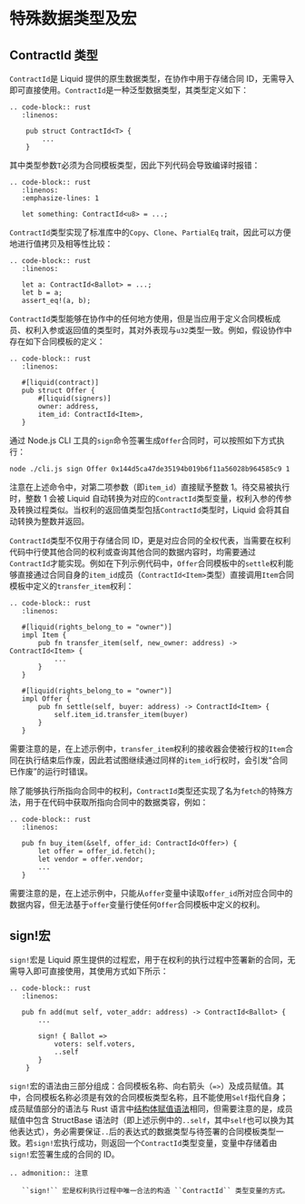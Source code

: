 # 特殊数据类型及宏

## ContractId 类型

`ContractId`是 Liquid 提供的原生数据类型，在协作中用于存储合同 ID，无需导入即可直接使用。`ContractId`是一种泛型数据类型，其类型定义如下：

```eval_rst
.. code-block:: rust
   :linenos:

    pub struct ContractId<T> {
        ...
    }
```

其中类型参数`T`必须为合同模板类型，因此下列代码会导致编译时报错：

<div class="wrong-example">

```eval_rst
.. code-block:: rust
   :linenos:
   :emphasize-lines: 1

   let something: ContractId<u8> = ...;
```

</div>

`ContractId`类型实现了标准库中的`Copy`、`Clone`、`PartialEq` trait，因此可以方便地进行值拷贝及相等性比较：

```eval_rst
.. code-block:: rust
   :linenos:

   let a: ContractId<Ballot> = ...;
   let b = a;
   assert_eq!(a, b);
```

`ContractId`类型能够在协作中的任何地方使用，但是当应用于定义合同模板成员、权利入参或返回值的类型时，其对外表现与`u32`类型一致。例如，假设协作中存在如下合同模板的定义：

```eval_rst
.. code-block:: rust
   :linenos:

   #[liquid(contract)]
   pub struct Offer {
       #[liquid(signers)]
       owner: address,
       item_id: ContractId<Item>,
   }
```

通过 Node.js CLI 工具的`sign`命令签署生成`Offer`合同时，可以按照如下方式执行：

```shell
node ./cli.js sign Offer 0x144d5ca47de35194b019b6f11a56028b964585c9 1
```

注意在上述命令中，对第二项参数（即`item_id`）直接赋予整数 1。待交易被执行时，整数 1 会被 Liquid 自动转换为对应的`ContractId`类型变量，权利入参的传参及转换过程类似。当权利的返回值类型包括`ContractId`类型时，Liquid 会将其自动转换为整数并返回。

`ContractId`类型不仅用于存储合同 ID，更是对应合同的全权代表，当需要在权利代码中行使其他合同的权利或查询其他合同的数据内容时，均需要通过`ContractId`才能实现。例如在下列示例代码中，`Offer`合同模板中的`settle`权利能够直接通过合同自身的`item_id`成员（`ContractId<Item>`类型）直接调用`Item`合同模板中定义的`transfer_item`权利：

```eval_rst
.. code-block:: rust
   :linenos:

   #[liquid(rights_belong_to = "owner")]
   impl Item {
       pub fn transfer_item(self, new_owner: address) -> ContractId<Item> {
           ...
       }
   }

   #[liquid(rights_belong_to = "owner")]
   impl Offer {
       pub fn settle(self, buyer: address) -> ContractId<Item> {
           self.item_id.transfer_item(buyer)
       }
   }
```

需要注意的是，在上述示例中，`transfer_item`权利的接收器会使被行权的`Item`合同在执行结束后作废，因此若试图继续通过同样的`item_id`行权时，会引发“合同已作废”的运行时错误。

除了能够执行所指向合同中的权利，`ContractId`类型还实现了名为`fetch`的特殊方法，用于在代码中获取所指向合同中的数据类容，例如：

```eval_rst
.. code-block:: rust
   :linenos:

   pub fn buy_item(&self, offer_id: ContractId<Offer>) {
       let offer = offer_id.fetch();
       let vendor = offer.vendor;
       ...
   }
```

需要注意的是，在上述示例中，只能从`offer`变量中读取`offer_id`所对应合同中的数据内容，但无法基于`offer`变量行使任何`Offer`合同模板中定义的权利。

## sign!宏

`sign!`宏是 Liquid 原生提供的过程宏，用于在权利的执行过程中签署新的合同，无需导入即可直接使用，其使用方式如下所示：

```eval_rst
.. code-block:: rust
   :linenos:

   pub fn add(mut self, voter_addr: address) -> ContractId<Ballot> {
       ...

       sign! { Ballot =>
           voters: self.voters,
           ..self
       }
    }
```

`sign!`宏的语法由三部分组成：合同模板名称、向右箭头（`=>`）及成员赋值。其中，合同模板名称必须是有效的合同模板类型名称，且不能使用`Self`指代自身；成员赋值部分的语法与 Rust 语言中[结构体赋值语法](https://doc.rust-lang.org/reference/expressions/struct-expr.html#functional-update-syntax)相同，但需要注意的是，成员赋值中包含 StructBase 语法时（即上述示例中的`..self`，其中`self`也可以换为其他表达式），务必需要保证`..`后的表达式的数据类型与待签署的合同模板类型一致。若`sign!`宏执行成功，则返回一个`ContractId`类型变量，变量中存储着由`sign!`宏签署生成的合同的 ID。

```eval_rst
.. admonition:: 注意

   ``sign!`` 宏是权利执行过程中唯一合法的构造 ``ContractId`` 类型变量的方式。
```
